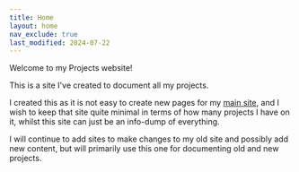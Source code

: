 ```yaml
---
title: Home
layout: home
nav_exclude: true
last_modified: 2024-07-22
---
```


Welcome to my Projects website!

This is a site I've created to document all my projects.

I created this as it is not easy to create new pages for my [main site](https://boxersteavee.dev), and I wish to keep that site quite minimal in terms of how many projects I have on it, whilst this site can just be an info-dump of everything.

I will continue to add sites to make changes to my old site and possibly add new content, but will primarily use this one for documenting old and new projects.